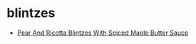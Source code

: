 # blintzes

 * [Pear And Ricotta Blintzes With Spiced Maple Butter Sauce](index/p/pear-and-ricotta-blintzes-with-spiced-maple-butter-sauce-104046.json)
